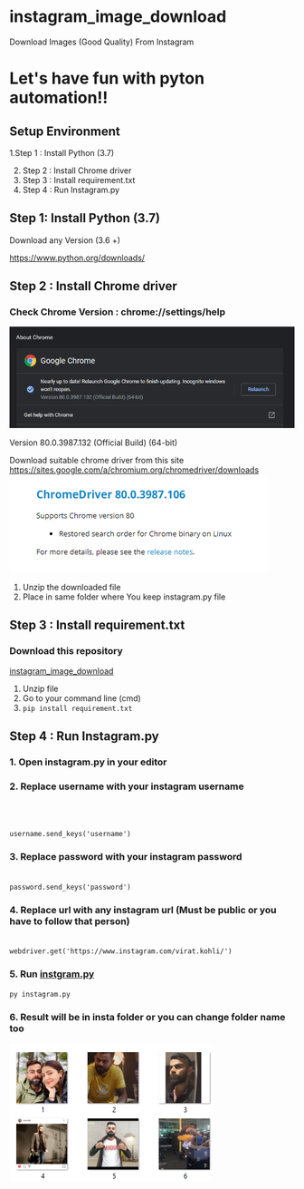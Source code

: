 # instagram_image_download

Download Images (Good Quality) From Instagram

# Let's have fun with pyton automation!!

## Setup Environment

1.Step 1 : Install Python (3.7)

2. Step 2 : Install Chrome driver
3. Step 3 : Install requirement.txt
4. Step 4 : Run Instagram.py

## Step 1: Install Python (3.7)

<p>Download any Version (3.6 +)</p>
<a href="https://www.python.org/downloads/">https://www.python.org/downloads/</a>

## Step 2 : Install Chrome driver

### Check Chrome Version : chrome://settings/help</h4>
![chrome](https://github.com/Mitesh2499/instagram_image_download/blob/master/img/chrome.PNG)

Version 80.0.3987.132 (Official Build) (64-bit)

Download suitable chrome driver from this site <a href="https://sites.google.com/a/chromium.org/chromedriver/downloads">https://sites.google.com/a/chromium.org/chromedriver/downloads</a>
![chrome](https://github.com/Mitesh2499/instagram_image_download/blob/master/img/driver.PNG)

<ol>
<li>Unzip the downloaded file</li>
<li>Place in same folder where You keep instagram.py file</li>
</ol>
</div>

## Step 3 : Install requirement.txt

### Download this repository

[instagram_image_download](https://github.com/Mitesh2499/instagram_image_download/)

<ol>
<li>Unzip file</li>
<li>Go to your command line (cmd)</li>
<li><code>pip install requirement.txt</code></li>
</ol>

## Step 4 : Run Instagram.py

### 1. Open instagram.py in your editor

### 2. Replace username with your instagram username</h4>

<code>

username.send_keys('username')
</code>

### 3. Replace password with your instagram password

<code>
password.send_keys('password')</code>

### 4. Replace url with any instagram url (Must be public or you have to follow that person)

<code>
webdriver.get('https://www.instagram.com/virat.kohli/')
</code>

### 5. Run [instgram.py](instagram.py)

<code>py instagram.py</code>

### 6. Result will be in insta folder or you can change folder name too

![chrome](https://github.com/Mitesh2499/instagram_image_download/blob/master/img/insta.PNG)
	
